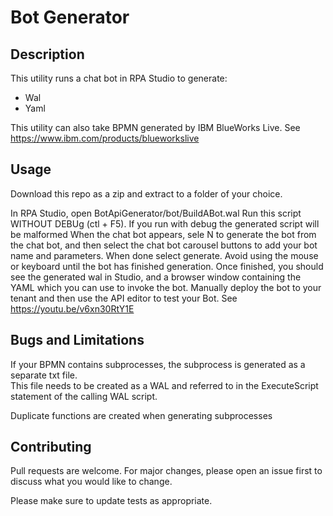 # Bot Generator

## Description

This utility runs a chat bot in RPA Studio to generate:
 - Wal 
 - Yaml 
 
This utility can also take BPMN generated by IBM BlueWorks Live.
See https://www.ibm.com/products/blueworkslive

## Usage

Download this repo as a zip and extract to a folder of your choice.

In RPA Studio, open BotApiGenerator/bot/BuildABot.wal
Run this script WITHOUT DEBUg (ctl + F5).  If you run with debug the generated script will be malformed
When the chat bot appears, sele N to generate the bot from the chat bot, and then select the chat bot carousel buttons to add your bot name and parameters.
When done select generate.  Avoid using the mouse or keyboard until the bot has finished generation.
Once finished, you should see the generated wal in Studio, and a browser window containing the YAML which you can use to invoke the bot.
Manually deploy the bot to your tenant and then use the API editor to test your Bot.
See https://youtu.be/v6xn30RtY1E

## Bugs and Limitations

If your BPMN contains subprocesses, the subprocess is generated as a separate txt file.  
This file needs to be created as a WAL and  referred to in the ExecuteScript statement of the calling WAL script.

Duplicate functions are created when generating subprocesses

## Contributing
Pull requests are welcome. For major changes, please open an issue first to discuss what you would like to change.

Please make sure to update tests as appropriate.
